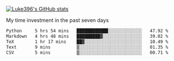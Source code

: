 [![Luke396's GitHub stats](https://github-readme-stats.vercel.app/api?username=luke396&show_icons=true&theme=synthwave&hide=stars)](https://github.com/anuraghazra/github-readme-stats)

My time investment in the past seven days

<!--START_SECTION:waka-->

```txt
Python     5 hrs 54 mins   ████████████░░░░░░░░░░░░░   47.92 %
Markdown   4 hrs 48 mins   █████████▓░░░░░░░░░░░░░░░   39.02 %
TeX        1 hr 17 mins    ██▓░░░░░░░░░░░░░░░░░░░░░░   10.49 %
Text       9 mins          ▒░░░░░░░░░░░░░░░░░░░░░░░░   01.35 %
CSV        5 mins          ▒░░░░░░░░░░░░░░░░░░░░░░░░   00.71 %
```

<!--END_SECTION:waka-->

<!--
**luke396/luke396** is a ✨ _special_ ✨ repository because its `README.md` (this file) appears on your GitHub profile.

Here are some ideas to get you started:

- 🔭 I’m currently working on ...
- 🌱 I’m currently learning ...
- 👯 I’m looking to collaborate on ...
- 🤔 I’m looking for help with ...
- 💬 Ask me about ...
- 📫 How to reach me: ...
- 😄 Pronouns: ...
- ⚡ Fun fact: ...
-->

